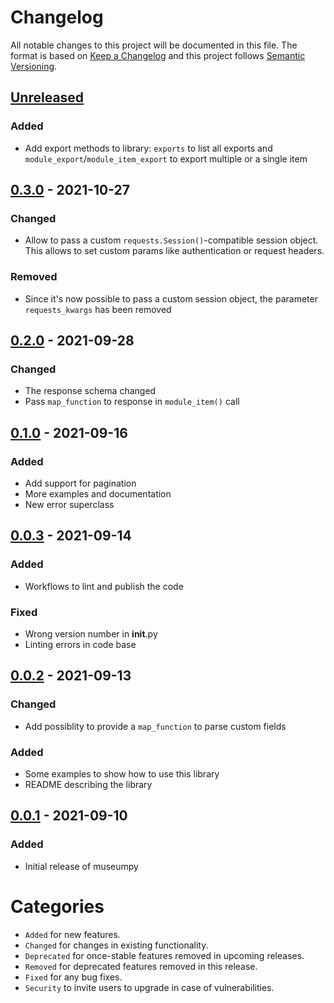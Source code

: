 # Changelog
All notable changes to this project will be documented in this file.
The format is based on [Keep a Changelog](http://keepachangelog.com/) and this project follows [Semantic Versioning](http://semver.org/).

## [Unreleased]
### Added
- Add export methods to library: `exports` to list all exports and `module_export`/`module_item_export` to export multiple or a single item

## [0.3.0] - 2021-10-27
### Changed
- Allow to pass a custom `requests.Session()`-compatible session object. This allows to set custom params like authentication or request headers.

### Removed
- Since it's now possible to pass a custom session object, the parameter `requests_kwargs` has been removed

## [0.2.0] - 2021-09-28
### Changed
- The response schema changed
- Pass `map_function` to response in `module_item()` call

## [0.1.0] - 2021-09-16
### Added
- Add support for pagination
- More examples and documentation
- New error superclass

## [0.0.3] - 2021-09-14
### Added
- Workflows to lint and publish the code

### Fixed
- Wrong version number in __init__.py
- Linting errors in code base

## [0.0.2] - 2021-09-13
### Changed
- Add possiblity to provide a `map_function` to parse custom fields

### Added
- Some examples to show how to use this library
- README describing the library

## [0.0.1] - 2021-09-10
### Added
- Initial release of museumpy



# Categories
- `Added` for new features.
- `Changed` for changes in existing functionality.
- `Deprecated` for once-stable features removed in upcoming releases.
- `Removed` for deprecated features removed in this release.
- `Fixed` for any bug fixes.
- `Security` to invite users to upgrade in case of vulnerabilities.

[Unreleased]: https://github.com/metaodi/museumpy/compare/v0.3.0...HEAD
[0.3.0]: https://github.com/metaodi/museumpy/compare/v0.2.0...v0.3.0
[0.2.0]: https://github.com/metaodi/museumpy/compare/v0.1.0...v0.2.0
[0.1.0]: https://github.com/metaodi/museumpy/compare/v0.0.3...v0.1.0
[0.0.3]: https://github.com/metaodi/museumpy/compare/v0.0.2...v0.0.3
[0.0.2]: https://github.com/metaodi/museumpy/compare/v0.0.1...v0.0.2
[0.0.1]: https://github.com/metaodi/museumpy/releases/tag/v0.0.1
